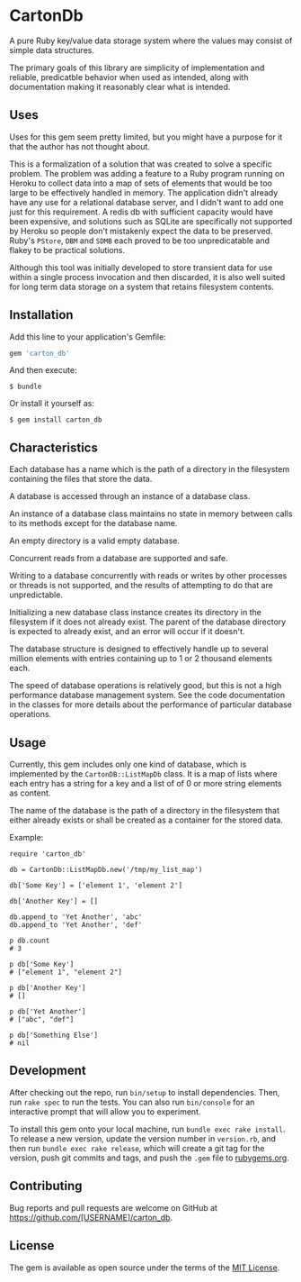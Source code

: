 # CartonDb

A pure Ruby key/value data storage system where the values may
consist of simple data structures.

The primary goals of this library are simplicity of implementation
and reliable, predicatble behavior when used as intended, along
with documentation making it reasonably clear what is intended.

## Uses

Uses for this gem seem pretty limited, but you might have a
purpose for it that the author has not thought about.

This is a formalization of a solution that was created to solve
a specific problem. The problem was adding a feature to a
Ruby program running on Heroku to collect data into a map of
sets of elements that would be too large to be effectively
handled in memory. The application didn't already have any use
for a relational database server, and I didn't want to add one
just for this requirement. A redis db with sufficient capacity
would have been expensive, and solutions such as SQLite are
specifically not supported by Heroku so people don't mistakenly
expect the data to be preserved. Ruby's `PStore`, `DBM` and
`SDMB` each proved to be too unpredicatable and flakey to be
practical solutions.

Although this tool was initially developed to store transient
data for use within a single process invocation and then
discarded, it is also well suited for long term data storage on a
system that retains filesystem contents.

## Installation

Add this line to your application's Gemfile:

```ruby
gem 'carton_db'
```

And then execute:

    $ bundle

Or install it yourself as:

    $ gem install carton_db

## Characteristics

Each database has a name which is the path of a directory in the
filesystem containing the files that store the data.

A database is accessed through an instance of a database class.

An instance of a database class maintains no state in memory
between calls to its methods except for the database name.

An empty directory is a valid empty database.

Concurrent reads from a database are supported and safe.

Writing to a database concurrently with reads or writes by
other processes or threads is not supported, and the results of
attempting to do that are unpredictable.

Initializing a new database class instance creates its directory
in the filesystem if it does not already exist. The parent of the
database directory is expected to already  exist, and an error
will occur if it doesn't.

The database structure is designed to effectively handle up to
several million elements with entries containing up to 1 or 2
thousand elements each.

The speed of database operations is relatively good, but this is
not a high performance database management system. See the
code documentation in the classes for more details about the
performance of particular database operations.

## Usage

Currently, this gem includes only one kind of database, which is
implemented by the `CartonDB::ListMapDb` class. It is a map of
lists where each entry has a string for a key and a list of of 0
or more string elements as content.

The name of the database is the path of a directory in the
filesystem that either already exists or shall be created as
a container for the stored data.

Example:

    require 'carton_db'

    db = CartonDb::ListMapDb.new('/tmp/my_list_map')

    db['Some Key'] = ['element 1', 'element 2']

    db['Another Key'] = []

    db.append_to 'Yet Another', 'abc'
    db.append_to 'Yet Another', 'def'

    p db.count
    # 3

    p db['Some Key']
    # ["element 1", "element 2"]

    p db['Another Key']
    # []

    p db['Yet Another']
    # ["abc", "def"]

    p db['Something Else']
    # nil

## Development

After checking out the repo, run `bin/setup` to install dependencies.
Then, run `rake spec` to run the tests. You can also run `bin/console`
for an interactive prompt that will allow you to experiment.

To install this gem onto your local machine, run `bundle exec rake
install`. To release a new version, update the version number in
`version.rb`, and then run `bundle exec rake release`, which will
create a git tag for the version, push git commits and tags, and push
the `.gem` file to [rubygems.org](https://rubygems.org).

## Contributing

Bug reports and pull requests are welcome on GitHub at
https://github.com/[USERNAME]/carton_db.


## License

The gem is available as open source under the terms of the
[MIT License](http://opensource.org/licenses/MIT).
